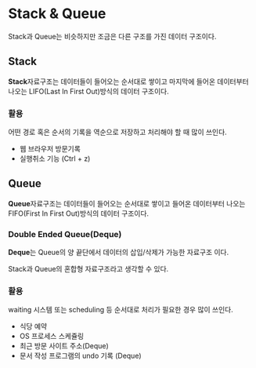 # Stack & Queue

Stack과 Queue는 비슷하지만 조금은 다른 구조를 가진 데이터 구조이다.

## Stack

**Stack**자료구조는 데이터들이 들어오는 순서대로 쌓이고 마지막에 들어온 데이터부터 나오는 LIFO(Last In First Out)방식의 데이터 구조이다.

### 활용

어떤 경로 혹은 순서의 기록을 역순으로 저장하고 처리해야 할 때 많이 쓰인다.

- 웹 브라우저 방문기록
- 실행취소 기능 (Ctrl + z)

## Queue

**Queue**자료구조는 데이터들이 들어오는 순서대로 쌓이고 들어온 데이터부터 나오는 FIFO(First In First Out)방식의 데이터 구조이다.

### Double Ended Queue(Deque)

**Deque**는 Queue의 양 끝단에서 데이터의 삽입/삭제가 가능한 자료구조 이다.

Stack과 Queue의 혼합형 자료구조라고 생각할 수 있다.

### 활용

waiting 시스템 또는 scheduling 등 순서대로 처리가 필요한 경우 많이 쓰인다.

- 식당 예약
- OS 프로세스 스케쥴링
- 최근 방문 사이트 주소(Deque)
- 문서 작성 프로그램의 undo 기록 (Deque)
